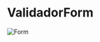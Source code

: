 # ValidadorForm
![Form](https://user-images.githubusercontent.com/57638004/129783403-aaa9d345-fda8-47a6-ab36-3d01a10410aa.png)
